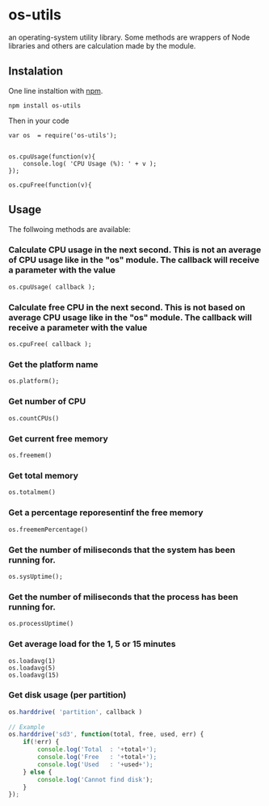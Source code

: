 os-utils
========

an operating-system utility library. Some methods are wrappers of Node libraries
and others are calculation made by the module.


## Instalation

One line instaltion with [npm](http://npmjs.org). 

	npm install os-utils

Then in your code 
	
	var os 	= require('os-utils');


	os.cpuUsage(function(v){
		console.log( 'CPU Usage (%): ' + v );
	});

	os.cpuFree(function(v){




## Usage

The follwoing methods are available:


### Calculate CPU usage in the next second. This is not an average of CPU usage like in the "os" module. The callback will receive a parameter with the value

	os.cpuUsage( callback );
	

### Calculate free CPU in the next second. This is not based on average CPU usage like in the "os" module. The callback will receive a parameter with the value

	os.cpuFree( callback );

	
### Get the platform name

	os.platform();


### Get number of CPU

	os.countCPUs()


### Get current free memory

	os.freemem()


### Get total memory

	os.totalmem()


### Get a percentage reporesentinf the free memory

	os.freememPercentage()


### Get the number of miliseconds that the system has been running for.

	os.sysUptime();
	
	
### Get the number of miliseconds that the process has been running for.

	os.processUptime() 


### Get average load for the 1, 5 or 15 minutes

	os.loadavg(1)
	os.loadavg(5)
	os.loadavg(15)
	
### Get disk usage (per partition)

```javascript
os.harddrive( 'partition', callback )
    
// Example
os.harddrive('sd3', function(total, free, used, err) {
    if(!err) {
        console.log('Total  : '+total+');
        console.log('Free   : '+total+');
        console.log('Used   : '+used+');
    } else {
        console.log('Cannot find disk');
    }
});    
```